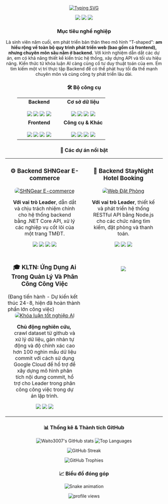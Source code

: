 <div align="center">
<a href="https://github.com/Waito3007">
<img src="https://readme-typing-svg.herokuapp.com?font=Inter&size=32&pause=1000&color=007ACC&center=true&vCenter=true&width=500&lines=VU+PHAN+HOAI+SANG" alt="Typing SVG" />
</a>
</div>
<p align="center">
<a href="mailto:vphanhoaisang@gmail.com"><img src="https://img.shields.io/badge/Gmail-D14836?style=for-the-badge&logo=gmail&logoColor=white"/></a>
<a href="[https://www.linkedin.com/in/sàang-vũ-phan-hoài-5b420121b/](https://www.linkedin.com/in/sang-vũ-70b898271)"><img src="https://img.shields.io/badge/LinkedIn-0077B5?style=for-the-badge&logo=linkedin&logoColor=white"/></a>
<a href="https://github.com/Waito3007"><img src="https://img.shields.io/badge/GitHub-181717?style=for-the-badge&logo=github&logoColor=white"/></a>
</p>

<div align="center">
<h3>Mục tiêu nghề nghiệp</h3>
</div>

<p align="center">
Là sinh viên năm cuối, em phát triển bản thân theo mô hình "T-shaped": <b>am hiểu rộng về toàn bộ quy trình phát triển web (bao gồm cả frontend), nhưng chuyên môn sâu nằm ở backend.</b> Với kinh nghiệm dẫn dắt các dự án, em có khả năng thiết kế kiến trúc hệ thống, xây dựng API và tối ưu hiệu năng. Kiến thức từ khóa luận AI càng củng cố tư duy thuật toán của em. Em tìm kiếm một vị trí thực tập Backend để có thể phát huy tối đa thế mạnh chuyên môn và cùng công ty phát triển lâu dài.
</p>

<div align="center">
<h3>🛠️ Bộ công cụ</h3>
<div style="width:85%;">
<table width="100%" style="border: none;">
<tr>
<td width="50%" valign="top" align="center">
<strong>Backend</strong><br><br>
<img src="https://img.shields.io/badge/-Node.js-339933?style=for-the-badge&logo=nodedotjs&logoColor=white"/>
<img src="https://img.shields.io/badge/.NET-512BD4?style=for-the-badge&logo=dotnet&logoColor=white"/>
<img src="https://img.shields.io/badge/-Java-007396?style=for-the-badge&logo=java&logoColor=white"/>
<img src="https://img.shields.io/badge/-C%23-239120?style=for-the-badge&logo=c-sharp&logoColor=white"/>
</td>
<td width="50%" valign="top" align="center">
<strong>Cơ sở dữ liệu</strong><br><br>
<img src="https://img.shields.io/badge/-PostgreSQL-4169E1?style=for-the-badge&logo=postgresql&logoColor=white"/>
<img src="https://img.shields.io/badge/-MongoDB-47A248?style=for-the-badge&logo=mongodb&logoColor=white"/>
<img src="https://img.shields.io/badge/-SQL-4479A1?style=for-the-badge&logo=procedural&logoColor=white"/>
<img src="https://img.shields.io/badge/-Firebase-FFCA28?style=for-the-badge&logo=firebase&logoColor=black"/>
</td>
</tr>
<tr>
<td width="50%" valign="top" align="center">
<strong>Frontend</strong><br><br>
<img src="https://img.shields.io/badge/-React-61DAFB?style=for-the-badge&logo=react&logoColor=black"/>
<img src="https://img.shields.io/badge/-Next.js-000000?style=for-the-badge&logo=nextdotjs&logoColor=white"/>
<img src="https://img.shields.io/badge/-JavaScript-F7DF1E?style=for-the-badge&logo=javascript&logoColor=black"/>
<img src="https://img.shields.io/badge/-TailwindCSS-06B6D4?style=for-the-badge&logo=tailwindcss&logoColor=white"/>
</td>
<td width="50%" valign="top" align="center">
<strong>Công cụ & Khác</strong><br><br>
<img src="https://img.shields.io/badge/Git-F05032?style=for-the-badge&logo=git&logoColor=white">
<img src="https://img.shields.io/badge/Docker-2496ED?style=for-the-badge&logo=docker&logoColor=white">
<img src="https://img.shields.io/badge/Google%20Cloud-4285F4?style=for-the-badge&logo=google-cloud&logoColor=white">
<img src="https://img.shields.io/badge/Swagger-85EA2D?style=for-the-badge&logo=swagger&logoColor=black">
</td>
</tr>
</table>
</div>
</div>

<div align="center">
<h3>🌟 Các dự án nổi bật</h3>
</div>

<table width="100%" style="border: none;">
<tr>
<td width="50%" valign="top">
<h3 align="center">⚙️ Backend SHNGear E-commerce</h3>
<div align="center">
<a href="https://github.com/Waito3007/SHNGear">
<img src="https://placehold.co/400x200/512BD4/FFFFFF?text=SHNGear%20Backend" alt="SHNGear E-commerce" style="max-width:100%; border-radius: 8px;"/>
</a>
</div>
<p align="center" style="padding: 0 16px;"><b>Với vai trò Leader</b>, dẫn dắt và chịu trách nhiệm chính cho hệ thống backend bằng .NET Core API, xử lý các nghiệp vụ cốt lõi của một trang TMĐT.</p>
<p align="center">
<img src="https://img.shields.io/badge/.NET-512BD4?style=flat&logo=dotnet&logoColor=white"/>
<img src="https://img.shields.io/badge/-C%23-239120?style=flat&logo=c-sharp&logoColor=white"/>
<img src="https://img.shields.io/badge/SQL-4479A1?style=flat&logo=procedural&logoColor=white"/>
<img src="https://img.shields.io/badge/Swagger-85EA2D?style=flat&logo=swagger&logoColor=black">
</p>
</td>
<td width="50%" valign="top">
<h3 align="center">🏨 Backend StayNight Hotel Booking</h3>
<div align="center">
<a href="https://github.com/Waito3007/WEB-DAT-PHONG">
<img src="https://placehold.co/400x200/007ACC/FFFFFF?text=StayNight%20Backend" alt="Web Đặt Phòng" style="max-width:100%; border-radius: 8px;"/>
</a>
</div>
<p align="center" style="padding: 0 16px;"><b>Với vai trò Leader</b>, thiết kế và phát triển hệ thống RESTful API bằng Node.js cho các chức năng tìm kiếm, đặt phòng và thanh toán.</p>
<p align="center">
<img src="https://img.shields.io/badge/-Node.js-339933?style=flat&logo=nodedotjs&logoColor=white"/>
<img src="https://img.shields.io/badge/Express-000000?style=flat&logo=express&logoColor=white"/>
<img src="https://img.shields.io/badge/-MongoDB-47A248?style=flat&logo=mongodb&logoColor=white"/>
</p>
</td>
</tr>
<tr>
<td width="50%" valign="top">
<h3 align="center">🎓 KLTN: Ứng Dụng Ai Trong Quản Lý Và Phân Công Công Việc</h3>(Đang tiến hành - Dự kiến kết thúc 24-8, hiện đã hoàn thành phần lớn công việc)
<div align="center">
<a href="https://github.com/Waito3007/KLTN04">
<img src="https://placehold.co/400x200/FF6F00/FFFFFF?text=AI%20Thesis" alt="Khóa luận tốt nghiệp AI" style="max-width:100%; border-radius: 8px;"/>
</a>
</div>
<p align="center" style="padding: 0 16px;"><b>Chủ động nghiên cứu,  </b> crawl dataset từ github và xử lý dữ liệu, gán nhản tự động và độ chính xác cao hơn 100 nghìn mẩu dữ liệu commit với cách sử dụng Google Cloud để hổ trợ để xây dựng mô hình phân tích nội dung commit, hổ trợ cho Leader trong phân công công việc trong dự án lập trình.</p>
<p align="center">
<img src="https://img.shields.io/badge/Python-3776AB?style=flat&logo=python&logoColor=white"/>
<img src="https://img.shields.io/badge/Pandas-150458?style=flat&logo=pandas&logoColor=white"/>
<img src="https://img.shields.io/badge/Scikit--learn-F7931A?style=flat&logo=scikit-learn&logoColor=white"/>
</p>
</td>
<td width="50%" valign="top">
<br>
<p align="center">
<a href="https://github.com/Waito3007?tab=repositories">
<img src="https://img.shields.io/badge/Xem%20Th%C3%AAm%20D%E1%BB%B1%20%C3%81n-181717?style=for-the-badge&logo=github&logoColor=white" />
</a>
</p>
</td>
</tr>
</table>

<div align="center">
<h3>📊 Thống kê & Thành tích GitHub</h3>
</div>

<p align="center">
<img align="center" src="https://github-readme-stats.vercel.app/api?username=Waito3007&show_icons=true&theme=tokyonight&icon_color=007acc&hide_border=true&count_private=true" alt="Waito3007's GitHub stats" />
<img align="center" src="https://github-readme-stats.vercel.app/api/top-langs/?username=Waito3007&layout=compact&theme=tokyonight&hide_border=true&langs_count=8" alt="Top Languages" />
</p>
<p align="center">
<img align="center" src="https://github-readme-streak-stats.herokuapp.com/?user=Waito3007&theme=tokyonight&hide_border=true" alt="GitHub Streak" />
</p>
<p align="center">
<img align="center" src="https://github-profile-trophy.vercel.app/?username=Waito3007&theme=tokyonight&row=1&column=7&margin-w=15&margin-h=15" alt="GitHub Trophies" />
</p>

<div align="center">
<h3>📈 Biểu đồ đóng góp</h3>
<img src="https://raw.githubusercontent.com/Waito3007/Waito3007/output/github-contribution-grid-snake.svg" alt="Snake animation" />
</div>

<p align="center">
<img src="https://komarev.com/ghpvc/?username=Waito3007&label=L%C6%B0%E1%BB%A3t%20xem%20trang&color=0e75b6&style=flat-square" alt="profile views"/>
</p>
